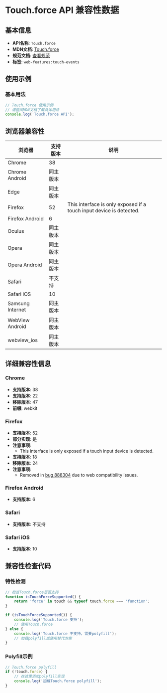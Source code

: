 # Touch.force API 兼容性数据

## 基本信息

- **API名称**: `Touch.force`
- **MDN文档**: [Touch.force](https://developer.mozilla.org/docs/Web/API/Touch/force)
- **规范文档**: [查看规范](https://w3c.github.io/touch-events/#dom-touch-force)
- **标签**: `web-features:touch-events`

## 使用示例

### 基本用法

```javascript
// Touch.force 使用示例
// 请查阅MDN文档了解具体用法
console.log('Touch.force API');
```

## 浏览器兼容性

| 浏览器 | 支持版本 | 说明 |
|--------|----------|------|
| Chrome | 38 |  |
| Chrome Android | 同主版本 |  |
| Edge | 同主版本 |  |
| Firefox | 52 | This interface is only exposed if a touch input device is detected. |
| Firefox Android | 6 |  |
| Oculus | 同主版本 |  |
| Opera | 同主版本 |  |
| Opera Android | 同主版本 |  |
| Safari | 不支持 |  |
| Safari iOS | 10 |  |
| Samsung Internet | 同主版本 |  |
| WebView Android | 同主版本 |  |
| webview_ios | 同主版本 |  |

## 详细兼容性信息

### Chrome

- **支持版本**: 38
- **支持版本**: 22
- **移除版本**: 47
- **前缀**: webkit

### Firefox

- **支持版本**: 52
- **部分实现**: 是
- **注意事项**:
  - This interface is only exposed if a touch input device is detected.
- **支持版本**: 18
- **移除版本**: 24
- **注意事项**:
  - Removed in [bug 888304](https://bugzil.la/888304) due to web compatibility issues.

### Firefox Android

- **支持版本**: 6

### Safari

- **支持版本**: 不支持

### Safari iOS

- **支持版本**: 10

## 兼容性检查代码

### 特性检测

```javascript
// 检查Touch.force是否支持
function isTouchForceSupported() {
    return 'force' in touch && typeof touch.force === 'function';
}

if (isTouchForceSupported()) {
    console.log('Touch.force 支持');
    // 使用Touch.force
} else {
    console.log('Touch.force 不支持，需要polyfill');
    // 加载polyfill或使用替代方案
}
```

### Polyfill示例

```javascript
// Touch.force polyfill
if (!touch.force) {
    // 在这里添加polyfill实现
    console.log('加载Touch.force polyfill');
}
```

